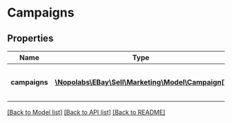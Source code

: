 # Campaigns

## Properties
Name | Type | Description | Notes
------------ | ------------- | ------------- | -------------
**campaigns** | [**\Nopolabs\EBay\Sell\Marketing\Model\Campaign[]**](Campaign.md) | An array of campaigns and their details. | [optional] 

[[Back to Model list]](../README.md#documentation-for-models) [[Back to API list]](../README.md#documentation-for-api-endpoints) [[Back to README]](../README.md)


